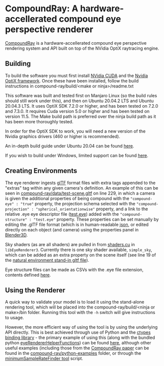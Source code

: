 # CompoundRay: A hardware-accellerated compound eye perspective renderer

[CompoundRay](https://elifesciences.org/articles/73893) is a hardware-accellerated compound eye perspective rendering system and API built on top of the NVidia OptiX raytracing engine.


## Building
To build the software you must first install [NVidia CUDA](https://docs.nvidia.com/cuda/cuda-quick-start-guide/index.html) and
the [Nvidia OptiX framework](https://developer.nvidia.com/designworks/optix/download). Once these have been installed, follow the
build instructions in compound-ray/build/&lt;make or ninja&gt;/readme.txt

This software was built and tested first on Manjaro Linux (so the build rules should still work under this), and then on Ubuntu 20.04.2 LTS and Ubuntu 20.04.3 LTS.
It uses OptiX SDK 7.2.0 or higher, and has been tested on 7.2.0 and 7.3.0. It requires Cuda version 5.0 or higher and has been tested on version 11.5. The Make build path is preferred over the ninja build path as it has been more thoroughly tested.

In order for the OptiX SDK to work, you will need a new version of the Nvidia graphics drivers (460 or higher is recommended).

An in-depth build guide under Ubuntu 20.04 can be found [here](docs/indepth-install-notes.md).

If you wish to build under Windows, limited support can be found [here](docs/windows-install-notes.md).

## Creating Environments
The eye renderer ingests [glTF](https://github.com/KhronosGroup/glTF) format files with extra tags appended to the "extras" tag
within any given camera's definition. An example of this can be seen in [compound-ray/data/test-scene.gltf](https://github.com/BrainsOnBoard/compound-ray/blob/master/data/test-scene/test-scene.gltf#L229)
on line 229, in which a camera is given the additional properties of being compound with the `"compound-eye" : "true"` property,
the projection schema selected with the `"compound-projection" : "spherical_orientationwise"` property, and a link to the relative 
.eye eye descriptor file ([test.eye](https://github.com/BrainsOnBoard/compound-ray/blob/master/data/test-scene/test.eye)) added with the
`"compound-structure" : "test.eye"` property. These properties can be set manually by editing the .glTF file format (which is in 
human-readable [json](https://docs.fileformat.com/web/json/), or edited directly on each object (and camera) using the properties
panel in [Blender3D](https://www.blender.org/).

Sky shaders (as are all shaders) are pulled in from [shaders.cu](https://github.com/BrainsOnBoard/compound-ray/blob/master/libEyeRenderer3/shaders.cu) in `libEyeRenderer3`. Currently there is one sky shader available, 
`simple_sky`, which can be added as an extra property on the scene itself (see line 19 of the [natural environment stand-in gltf file](https://github.com/BrainsOnBoard/compound-ray/blob/master/data/natural-standin-sky.gltf)).

Eye structure files can be made as CSVs with the .eye file extension, contents defined [here](https://github.com/BrainsOnBoard/compound-ray/blob/master/data/eyes/eye-specification.txt).

## Using the Renderer
A quick way to validate your model is to load it using the stand-alone rendering tool, which will be placed into the compound-ray/build/&lt;ninja or make&gt;/bin folder.
Running this tool with the `-h` switch will give instructions to usage.

However, the more efficient way of using the tool is by using the underlying API directly. This is best achieved through use of 
Python and the [ctypes binding library](https://docs.python.org/3/library/ctypes.html) - the primary example of using this (along
with the bundled python [eyeRendererHelperFunctions](https://github.com/BrainsOnBoard/compound-ray/blob/master/python-examples/eyeRendererHelperFunctions.py))
can be found [here](https://github.com/BrainsOnBoard/compound-ray/blob/master/python-examples/primary-example.py), although other useful
examples (including those from the [CompoundRay paper](https://www.biorxiv.org/content/10.1101/2021.09.20.461066v1) can be found in the [compound-ray/python-examples](https://github.com/BrainsOnBoard/compound-ray/tree/master/python-examples)
folder, or through the [minimumSampleRateFinder tool](https://github.com/BrainsOnBoard/compound-ray/blob/master/data/tools/minimumSampleRateFinder.py)
script.
